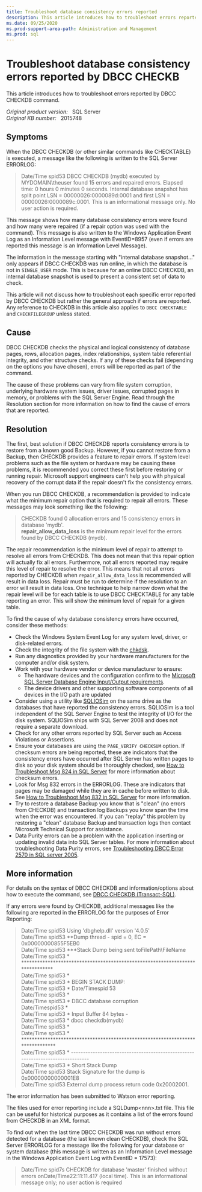 ```yaml
---
title: Troubleshoot database consistency errors reported
description: This article introduces how to troubleshoot errors reported by DBCC CHECKDB command.
ms.date: 09/25/2020
ms.prod-support-area-path: Administration and Management
ms.prod: sql
---
```

# Troubleshoot database consistency errors reported by DBCC CHECKB

This article introduces how to troubleshoot errors reported by DBCC CHECKDB command.

_Original product version:_ &nbsp; SQL Server  
_Original KB number:_ &nbsp; 2015748

## Symptoms

When the DBCC CHECKDB (or other similar commands like CHECKTABLE) is executed, a message like the following is written to the SQL Server ERRORLOG:

> Date/Time spid53 DBCC CHECKDB (mydb) executed by MYDOMAIN\theuser found 15 errors and repaired errors. Elapsed time: 0 hours 0 minutes 0 seconds. Internal database snapshot has split point LSN = 00000026:0000089d:0001 and first LSN = 00000026:0000089c:0001. This is an informational message only. No user action is required.

This message shows how many database consistency errors were found and how many were repaired (if a repair option was used with the command). This message is also written to the Windows Application Event Log as an Information Level message with EventID=8957 (even if errors are reported this message is an Information Level Message).

The information in the message starting with "internal database snapshot..." only appears if DBCC CHECKDB was run online, in which the database is not in `SINGLE_USER` mode. This is because for an online DBCC CHECKDB, an internal database snapshot is used to present a consistent set of data to check.

This article will not discuss how to troubleshoot each specific error reported by DBCC CHECKDB but rather the general approach if errors are reported. Any reference to CHECKDB in this article also applies to `DBCC CHECKTABLE` and `CHECKFILEGROUP` unless stated.

## Cause

DBCC CHECKDB checks the physical and logical consistency of database pages, rows, allocation pages, index relationships, system table referential integrity, and other structure checks. If any of these checks fail (depending on the options you have chosen), errors will be reported as part of the command.

The cause of these problems can vary from file system corruption, underlying hardware system issues, driver issues, corrupted pages in memory, or problems with the SQL Server Engine. Read through the Resolution section for more information on how to find the cause of errors that are reported.

## Resolution

The first, best solution if DBCC CHECKDB reports consistency errors is to restore from a known good Backup. However, if you cannot restore from a Backup, then CHECKDB provides a feature to repair errors. If system level problems such as the file system or hardware may be causing these problems, it is recommended you correct these first before restoring or running repair. Microsoft support engineers can't help you with physical recovery of the corrupt data if the repair doesn't fix the consistency errors.

When you run DBCC CHECKDB, a recommendation is provided to indicate what the minimum repair option that is required to repair all errors. These messages may look something like the following:

> CHECKDB found 0 allocation errors and 15 consistency errors in database 'mydb'.  
 **repair_allow_data_loss** is the minimum repair level for the errors found by DBCC CHECKDB (mydb).

The repair recommendation is the minimum level of repair to attempt to resolve all errors from CHECKDB. This does not mean that this repair option will actually fix all errors. Furthermore, not all errors reported may require this level of repair to resolve the error. This means that not all errors reported by CHECKDB when `repair_allow_data_loss` is recommended will result in data loss. Repair must be run to determine if the resolution to an error will result in data loss. One technique to help narrow down what the repair level will be for each table is to use DBCC CHECKTABLE for any table reporting an error. This will show the minimum level of repair for a given table.

To find the cause of why database consistency errors have occurred, consider these methods:

- Check the Windows System Event Log for any system level, driver, or disk-related errors.
- Check the integrity of the file system with the [chkdsk](/windows-server/administration/windows-commands/chkdsk).
- Run any diagnostics provided by your hardware manufacturers for the computer and/or disk system.
- Work with your hardware vendor or device manufacturer to ensure:
  - The hardware devices and the configuration confirm to the [Microsoft SQL Server Database Engine Input/Output requirements](https://support.microsoft.com/help/967576).
  - The device drivers and other supporting software components of all devices in the I/O path are updated
- Consider using a utility like [SQLIOSim](https://support.microsoft.com/help/231619) on the same drive as the databases that have reported the consistency errors. SQLIOSim is a tool independent of the SQL Server Engine to test the integrity of I/O for the disk system. SQLIOSim ships with SQL Server 2008 and does not require a separate download.
- Check for any other errors reported by SQL Server such as Access Violations or Assertions.
- Ensure your databases are using the `PAGE_VERIFY CHECKSUM` option. If checksum errors are being reported, these are indicators that the consistency errors have occurred after SQL Server has written pages to disk so your disk system should be thoroughly checked, see [How to Troubleshoot Msg 824 in SQL Server](/sql/relational-databases/errors-events/mssqlserver-824-database-engine-error) for more information about checksum errors.
- Look for Msg 832 errors in the ERRORLOG. These are indicators that pages may be damaged while they are in cache before written to disk. See [How to Troubleshoot Msg 832 in SQL Server](/sql/relational-databases/errors-events/mssqlserver-832-database-engine-error) for more information.
- Try to restore a database Backup you know that is "clean" (no errors from CHECKDB) and transaction log Backups you know span the time when the error was encountered. If you can "replay" this problem by restoring a "clean" database Backup and transaction logs then contact Microsoft Technical Support for assistance.
- Data Purity errors can be a problem with the application inserting or updating invalid data into SQL Server tables. For more information about troubleshooting Data Purity errors, see [Troubleshooting DBCC Error 2570 in SQL server 2005](/sql/relational-databases/errors-events/mssqlserver-2570-database-engine-error).

## More information

For details on the syntax of DBCC CHECKDB and information/options about how to execute the command, see [DBCC CHECKDB (Transact-SQL)](/sql/t-sql/database-console-commands/dbcc-checkdb-transact-sql).

If any errors were found by CHECKDB, additional messages like the following are reported in the ERRORLOG for the purposes of Error Reporting:

> Date/Time spid53      Using 'dbghelp.dll' version '4.0.5'  
Date/Time spid53      **Dump thread - spid = 0, EC = 0x00000000855F5EB0  
Date/Time spid53      ***Stack Dump being sent toFilePath\FileName  
Date/Time spid53      * ******************************************************************************  
Date/Time spid53      *  
Date/Time spid53      * BEGIN STACK DUMP:  
Date/Time spid53      *  Date/Timespid 53  
Date/Time spid53      *  
Date/Time spid53      * DBCC database corruption  
Date/Timespid53       *  
Date/Time spid53      * Input Buffer 84 bytes -  
Date/Time spid53      *             dbcc checkdb(mydb)  
Date/Time spid53      *  
Date/Time spid53      * *******************************************************************************  
Date/Time spid53      *   -------------------------------------------------------------------------------  
Date/Time spid53      * Short Stack Dump  
Date/Time spid53      Stack Signature for the dump is 0x00000000000001E8  
Date/Time spid53      External dump process return code 0x20002001.  

The error information has been submitted to Watson error reporting.

The files used for error reporting include a SQLDump\<nnn>.txt file. This file can be useful for historical purposes as it contains a list of the errors found from CHECKDB in an XML format.

To find out when the last time DBCC CHECKDB was run without errors detected for a database (the last known clean CHECKDB), check the SQL Server ERRORLOG for a message like the following for your database or system database (this message is written as an Information Level message in the Windows Application Event Log with EventID = 17573):

> Date/Time spid7s      CHECKDB for database 'master' finished without errors onDate/Time22:11:11.417 (local time). This is an informational message only; no user action is required
